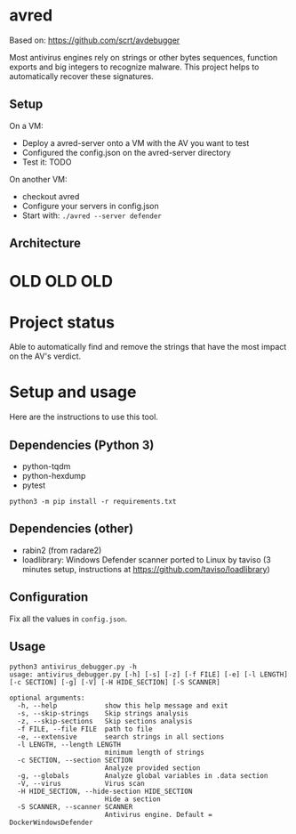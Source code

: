 # avred

Based on: https://github.com/scrt/avdebugger

Most antivirus engines rely on strings or other bytes sequences, function exports and big integers to recognize malware.
This project helps to automatically recover these signatures.

## Setup

On a VM: 
* Deploy a avred-server onto a VM with the AV you want to test
* Configured the config.json on the avred-server directory
* Test it: TODO

On another VM: 
* checkout avred 
* Configure your servers in config.json
* Start with: `./avred --server defender`

## Architecture


# OLD OLD OLD

# Project status

Able to automatically find and remove the strings that have the most impact on the AV's verdict.

# Setup and usage

Here are the instructions to use this tool.

## Dependencies (Python 3)

* python-tqdm
* python-hexdump
* pytest

```
python3 -m pip install -r requirements.txt
```

## Dependencies (other)

* rabin2 (from radare2)
* loadlibrary: Windows Defender scanner ported to Linux by taviso (3 minutes setup, instructions at https://github.com/taviso/loadlibrary)

## Configuration

Fix all the values in `config.json`.

## Usage

```
python3 antivirus_debugger.py -h                                                          
usage: antivirus_debugger.py [-h] [-s] [-z] [-f FILE] [-e] [-l LENGTH] [-c SECTION] [-g] [-V] [-H HIDE_SECTION] [-S SCANNER]

optional arguments:
  -h, --help            show this help message and exit
  -s, --skip-strings    Skip strings analysis
  -z, --skip-sections   Skip sections analysis
  -f FILE, --file FILE  path to file
  -e, --extensive       search strings in all sections
  -l LENGTH, --length LENGTH
                        minimum length of strings
  -c SECTION, --section SECTION
                        Analyze provided section
  -g, --globals         Analyze global variables in .data section
  -V, --virus           Virus scan
  -H HIDE_SECTION, --hide-section HIDE_SECTION
                        Hide a section
  -S SCANNER, --scanner SCANNER
                        Antivirus engine. Default = DockerWindowsDefender
```
